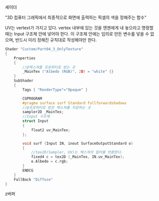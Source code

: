 셰이더

"3D 컴퓨터 그래픽에서 최종적으로 화면에 출력하는 픽셀의 색을 정해주는 함수"

UV는 vertext가 가지고 있다. vertex 내부에 있는 것을 엔젠에게 내 놓으라고 명령할 때는 Input 구조체 안에 넣어야 한다. 이 구조체 안에는 임의로 만든 변수를 넣을 수 없으며, 반드시 미리 정해진 규칙대로 작성해야만 한다.

```c
Shader "Custom/Part04_3_OnlyTexture"
{
    Properties
    {
    	//@텍스쳐를 프로퍼티로 받는 곳
        _MainTex ("Albedo (RGB)", 2D) = "white" {}
    }
    SubShader
    {
        Tags { "RenderType"="Opaque" }

        CGPROGRAM
        #pragma surface surf Standard fullforwardshadows
		//@프로퍼티로 받은 텍스쳐를 저장하는 곳
        sampler2D _MainTex;
		//Input 구조체
        struct Input
        {
            float2 uv_MainTex;
        };

        void surf (Input IN, inout SurfaceOutputStandard o)
        {
            //tex2D(Sampler, UV)는 텍스쳐의 컬러를 반환한다.
            fixed4 c = tex2D (_MainTex, IN.uv_MainTex);
            o.Albedo = c.rgb;
        }
        ENDCG
    }
    FallBack "Diffuse"
}

```

z버퍼